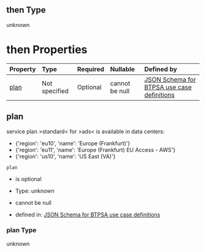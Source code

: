 ## then Type

unknown

# then Properties

| Property      | Type          | Required | Nullable       | Defined by                                                                                                                                                                                                                                    |
| :------------ | :------------ | :------- | :------------- | :-------------------------------------------------------------------------------------------------------------------------------------------------------------------------------------------------------------------------------------------- |
| [plan](#plan) | Not specified | Optional | cannot be null | [JSON Schema for BTPSA use case definitions](btpsa-usecase-properties-services-items-allof-1-then-allof-2-then-allof-0-then-properties-plan.md "undefined#/properties/services/items/allOf/1/then/allOf/2/then/allOf/0/then/properties/plan") |

## plan

service plan >standard< for >ads< is available in data centers:

*   {'region': 'eu10', 'name': 'Europe (Frankfurt)'}
*   {'region': 'eu11', 'name': 'Europe (Frankfurt) EU Access - AWS'}
*   {'region': 'us10', 'name': 'US East (VA)'}

`plan`

*   is optional

*   Type: unknown

*   cannot be null

*   defined in: [JSON Schema for BTPSA use case definitions](btpsa-usecase-properties-services-items-allof-1-then-allof-2-then-allof-0-then-properties-plan.md "undefined#/properties/services/items/allOf/1/then/allOf/2/then/allOf/0/then/properties/plan")

### plan Type

unknown
